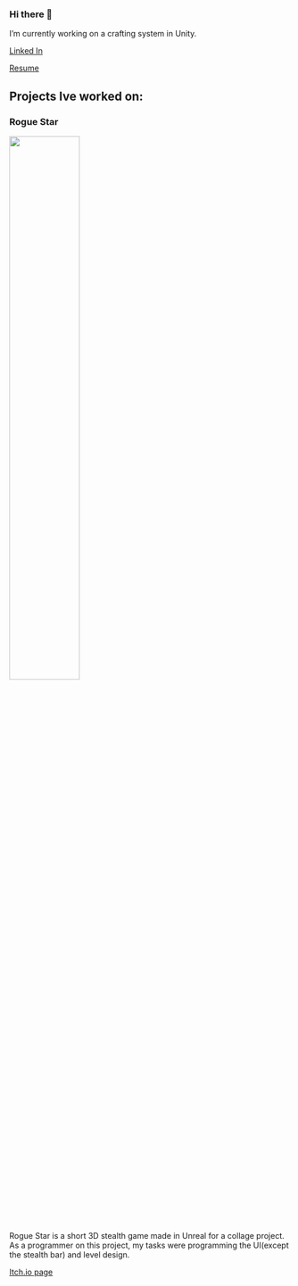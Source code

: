 ### Hi there 👋

I’m currently working on a crafting system in Unity.

[Linked In](https://www.linkedin.com/in/bryce-deshotel-2782041bb/)

[Resume](https://resume.creddle.io/resume/da2bcg8gk1o)

## Projects Ive worked on:

### Rogue Star

<img src="https://user-images.githubusercontent.com/68763524/172903780-f3515502-a32a-45a7-be26-f9797cd7aa14.png"  width=50% height=50%>

Rogue Star is a short 3D stealth game made in Unreal for a collage project. As a programmer on this project, my tasks were programming the UI(except the stealth bar) and level design.

[Itch.io page](https://liquid-moon-productions.itch.io/rogue-star)
